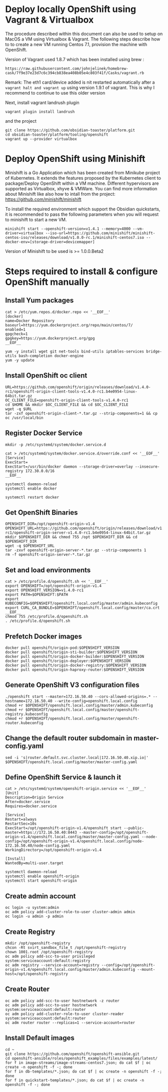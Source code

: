# Deploy locally OpenShift using Vagrant & Virtualbox

The procedure described within this document can also be used to setup on MacOS a VM using Virtualbox & Vagrant. The following steps describe how to
to create a new VM running Centos 7.1, provision the machine with OpenShift.

Version of Vagrant used 1.8.7 which has been installed using brew :
 
`https://raw.githubusercontent.com/johnjelinek/homebrew-cask/7f9e37e23d7c6c394cb838ea408b05e4c803f41f/Casks/vagrant.rb`

Remark: The eth1 card/device added is nit restarted automatically after a `vagrant halt and vagrant up` using version 1.9.1 of vagrant. This is why I recommend
to continue to use this older version

Next, install vagrant landrush plugin

```
vagrant plugin install landrush
```

and the project

```
git clone https://github.com/obsidian-toaster/platform.git
cd obsidian-toaster/platform/tooling/openshift
vagrant up --provider virtualbox
```

# Deploy OpenShift using Minishift

Minishift is a Go Application which has been created from Minikube project of Kubernetes. It extends the features proposed by the Kubernetes client to package/Deploy
OpenShift within a VM machine. Different hypervisors are supported as Virtualbox, xhyve & VMWare. You can find more information about Minishift like also how to intall from the project:
https://github.com/minishift/minishift

To install the required environment which support the Obsidian quickstarts, it is recommended to pass the following parameters when you will request to minishift to start a new VM.

```
minishift start --openshift-version=v1.4.1 --memory=4000 --vm-driver=virtualbox --iso-url=https://github.com/minishift/minishift-centos-iso/releases/download/v1.0.0-rc.1/minishift-centos7.iso --docker-env=[storage-driver=devicemapper]
```

Version of Minishift to be used is >= 1.0.0.Beta2

# Steps required to install & configure OpenShift manually

##  Install Yum packages
```
cat > /etc/yum.repos.d/docker.repo << '__EOF__'
[docker]
name=Docker Repository
baseurl=https://yum.dockerproject.org/repo/main/centos/7/
enabled=1
gpgcheck=1
gpgkey=https://yum.dockerproject.org/gpg
__EOF__
 
yum -y install wget git net-tools bind-utils iptables-services bridge-utils bash-completion docker-engine
yum -y update
```

##  Install OpenShift oc client
```
URL=https://github.com/openshift/origin/releases/download/v1.4.0-rc1/openshift-origin-client-tools-v1.4.0-rc1.b4e0954-linux-64bit.tar.gz
OC_CLIENT_FILE=openshift-origin-client-tools-v1.4.0-rc1
cd $HOME && mkdir $OC_CLIENT_FILE && cd $OC_CLIENT_FILE 
wget -q $URL
tar -zxf openshift-origin-client-*.tar.gz --strip-components=1 && cp oc /usr/local/bin
```

##  Register Docker Service

```
mkdir -p /etc/systemd/system/docker.service.d 
 
cat > /etc/systemd/system/docker.service.d/override.conf << '__EOF__'
[Service] 
ExecStart= 
ExecStart=/usr/bin/docker daemon --storage-driver=overlay --insecure-registry 172.30.0.0/16
__EOF__
 
systemctl daemon-reload
systemctl enable docker
 
systemctl restart docker
```

##  Get OpenShift Binaries

```
OPENSHIFT_DIR=/opt/openshift-origin-v1.4
OPENSHIFT_URL=https://github.com/openshift/origin/releases/download/v1.4.0-rc1/openshift-origin-server-v1.4.0-rc1.b4e0954-linux-64bit.tar.gz
mkdir $OPENSHIFT_DIR && chmod 755 /opt $OPENSHIFT_DIR && cd $OPENSHIFT_DIR
wget -q $OPENSHIFT_URL
tar -zxvf openshift-origin-server-*.tar.gz --strip-components 1
rm -f openshift-origin-server-*.tar.gz
```

##  Set and load environments

```
cat > /etc/profile.d/openshift.sh << '__EOF__'
export OPENSHIFT=/opt/openshift-origin-v1.4
export OPENSHIFT_VERSION=v1.4.0-rc1
export PATH=$OPENSHIFT:$PATH
export KUBECONFIG=$OPENSHIFT/openshift.local.config/master/admin.kubeconfig
export CURL_CA_BUNDLE=$OPENSHIFT/openshift.local.config/master/ca.crt
__EOF__
chmod 755 /etc/profile.d/openshift.sh
. /etc/profile.d/openshift.sh
```

##  Prefetch Docker images

```
docker pull openshift/origin-pod:$OPENSHIFT_VERSION
docker pull openshift/origin-sti-builder:$OPENSHIFT_VERSION
docker pull openshift/origin-docker-builder:$OPENSHIFT_VERSION
docker pull openshift/origin-deployer:$OPENSHIFT_VERSION
docker pull openshift/origin-docker-registry:$OPENSHIFT_VERSION
docker pull openshift/origin-haproxy-router:$OPENSHIFT_VERSION
```

##  Generate OpenShift V3 configuration files

```
./openshift start --master=172.16.50.40 --cors-allowed-origins=.* --hostname=172.16.50.40 --write-config=openshift.local.config
chmod +r $OPENSHIFT/openshift.local.config/master/admin.kubeconfig
chmod +r $OPENSHIFT/openshift.local.config/master/openshift-registry.kubeconfig
chmod +r $OPENSHIFT/openshift.local.config/master/openshift-router.kubeconfig
```

##  Change the default router subdomain in master-config.yaml

```
sed -i 's|router.default.svc.cluster.local|172.16.50.40.xip.io|' $OPENSHIFT/openshift.local.config/master/master-config.yaml
```

##  Define OpenShift Service & launch it

```
cat > /etc/systemd/system/openshift-origin.service << '__EOF__'
[Unit]
Description=Origin Service
After=docker.service
Requires=docker.service
 
[Service]
Restart=always
RestartSec=10s
ExecStart=/opt/openshift-origin-v1.4/openshift start --public-master=https://172.16.50.40:8443 --master-config=/opt/openshift-origin-v1.4/openshift.local.config/master/master-config.yaml --node-config=/opt/openshift-origin-v1.4/openshift.local.config/node-172.16.50.40/node-config.yaml
WorkingDirectory=/opt/openshift-origin-v1.4
 
[Install]
WantedBy=multi-user.target
 
systemctl daemon-reload
systemctl enable openshift-origin
systemctl start openshift-origin
```

##  Create admin account

```
oc login -u system:admin
oc adm policy add-cluster-role-to-user cluster-admin admin
oc login -u admin -p admin
```

##  Create Registry

```
mkdir /opt/openshift-registry
chcon -Rt svirt_sandbox_file_t /opt/openshift-registry
chown 1001.root /opt/openshift-registry
oc adm policy add-scc-to-user privileged system:serviceaccount:default:registry
oc adm registry --service-account=registry --config=/opt/openshift-origin-v1.4/openshift.local.config/master/admin.kubeconfig --mount-host=/opt/openshift-registry
```

##  Create Router
```
oc adm policy add-scc-to-user hostnetwork -z router
oc adm policy add-scc-to-user hostnetwork system:serviceaccount:default:router
oc adm policy add-cluster-role-to-user cluster-reader system:serviceaccount:default:router
oc adm router router --replicas=1 --service-account=router
```

##  Install Default images

```
cd ~
git clone https://github.com/openshift/openshift-ansible.git
cd openshift-ansible/roles/openshift_examples/files/examples/latest/
for f in image-streams/image-streams-centos7.json; do cat $f | oc create -n openshift -f -; done
for f in db-templates/*.json; do cat $f | oc create -n openshift -f -; done
for f in quickstart-templates/*.json; do cat $f | oc create -n openshift -f -; done
```

